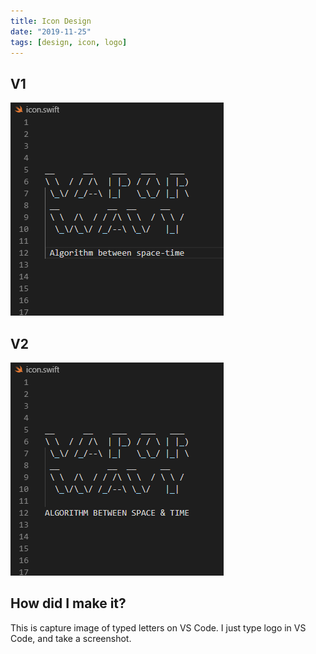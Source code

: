 ```yaml
---
title: Icon Design
date: "2019-11-25"
tags: [design, icon, logo]
---
```


## V1

![icon](./icon.png)

## V2

![icon-v2](./icon-v2.png)

## How did I make it?

This is capture image of typed letters on VS Code. I just type logo in VS Code, and take a screenshot.
